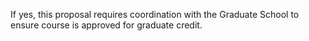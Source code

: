 If yes, this proposal requires coordination with the Graduate School to ensure course is approved for graduate credit.
